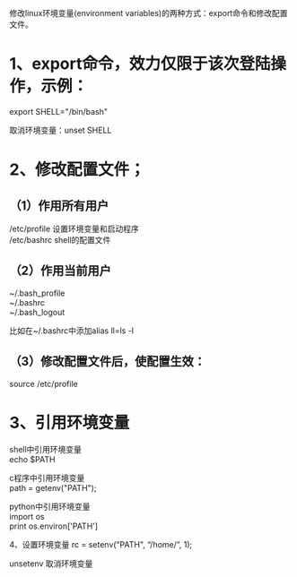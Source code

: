 修改linux环境变量(environment variables)的两种方式：export命令和修改配置文件。

# 1、export命令，效力仅限于该次登陆操作，示例：
export SHELL="/bin/bash"

取消环境变量：unset SHELL

# 2、修改配置文件；
## （1）作用所有用户
/etc/profile            设置环境变量和启动程序  
/etc/bashrc             shell的配置文件  

## （2）作用当前用户
~/.bash_profile  
~/.bashrc  
~/.bash_logout  

比如在~/.bashrc中添加alias ll=ls -l  

## （3）修改配置文件后，使配置生效：
source /etc/profile

# 3、引用环境变量
shell中引用环境变量  
echo $PATH

c程序中引用环境变量  
path = getenv("PATH");

python中引用环境变量  
import os  
print os.environ['PATH']

4、设置环境变量
rc = setenv("PATH", “/home/”, 1);

unsetenv 取消环境变量
